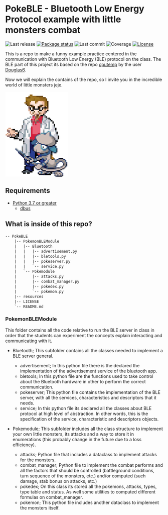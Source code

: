 # PokeBLE - Bluetooth Low Energy Protocol example with little monsters combat


![Last release](https://img.shields.io/badge/Last%20release-AutoCombat-09900c)
[![Package status](https://img.shields.io/badge/Package%20status-up%20to%20date!-blue)](https://github.com/AlfonsoBarragan/PokeBLE)
![Last commit](https://img.shields.io/github/last-commit/AlfonsoBarragan/PokeBLE)
![Coverage](https://img.shields.io/badge/Coverage-100%25-39b272)
[![License](https://img.shields.io/badge/License-GNU-brightgreen)](https://github.com/AlfonsoBarragan/Galfgets/blob/main/LICENSE)

This is a repo to make a funny example practice centered in the communication with Bluetooth Low Energy (BLE) protocol on the class. The BLE part of this project its based on the repo [cputemp](https://github.com/Douglas6/cputemp) by the user [Douglas6](https://github.com/Douglas6).

Now we will explain the contains of the repo, so I invite you in the incredible world of little monsters jeje.

<img src="./resources/ProfesorAlf.png" width="200" height="270" />

## Requirements
* [Python 3.7 or greater](https://www.python.org/)
    * [dbus](https://pypi.org/project/dbus-python/)

## What is inside of this repo?
```
-- PokeBLE
    |-- PokemonBLEModule
    |   |-- Bluetooth
    |   |   |-- advertisement.py
    |   |   |-- bletools.py
    |   |   |-- pokeserver.py
    |   |   `-- service.py
    |   `-- Pokemodule
    |       |-- attacks.py
    |       |-- combat_manager.py
    |       |-- pokedex.py
    |       `-- pokemon.py
    |-- resources
    |-- LICENSE
    `-- README.md
```

### PokemonBLEModule
This folder contains all the code relative to run the BLE server in class in order that the students can experiment the concepts explain interacting and communicating with it.

* Bluetooth; This subfolder contains all the classes needed to implement a BLE server general.
    * advertisement; In this python file there is the declared the implementation of the advertisement service of the bluetooth app.
    * bletools; In this python file are the functions used to take control about the Bluetooth hardware in other to perform the correct communication.
    * pokeserver; This python file contains the implementation of the BLE server, with all the services, characteristics and descriptors that it needs.
    * service; In this python file its declared all the classes about BLE protocol at high level of abstraction. In other words, this is the specification of the service, characteristic and descriptors objects.

* Pokemodule; This subfolder includes all the class structure to implement your own little monsters, its attacks and a way to store it in enumerations (this probably change in the future due to a loss efficiency).
    * attacks; Python file that includes a dataclass to implement attacks for the monsters.
    * combat_manager; Python file to implement the combat performs and all the factors that should be controlled (battleground conditions, turn sequence of the monsters, etc.) and/or computed (such damage, stab bonus on attacks, etc.)
    * pokedex; On this class its stored all the pokemons, attacks, types, type table and status. As well some utilities to computed different formulas on combat_manager.
    * pokemon; This python file includes another dataclass to implement the monsters itself.





